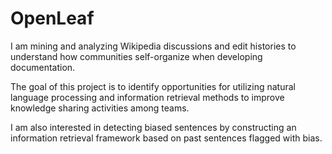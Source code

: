 # OpenLeaf

I am mining and analyzing Wikipedia discussions and edit histories to understand how communities self-organize when developing documentation.

The goal of this project is to identify opportunities for utilizing natural language processing and information retrieval methods to improve knowledge sharing activities among teams.

I am also interested in detecting biased sentences by constructing an information retrieval framework based on past sentences flagged with bias.
